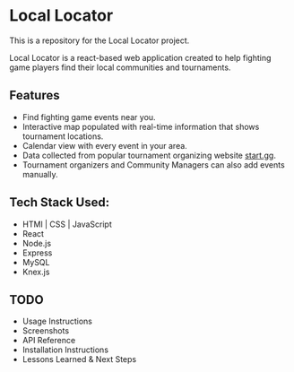 # Local Locator

This is a repository for the Local Locator project.

Local Locator is a react-based web application created to help fighting game players find their local communities and tournaments.

## Features

* Find fighting game events near you.
* Interactive map populated with real-time information that shows tournament locations.
* Calendar view with every event in your area.
* Data collected from popular tournament organizing website [start.gg](https://www.start.gg/).
* Tournament organizers and Community Managers can also add events manually.

## Tech Stack Used:

* HTMl | CSS | JavaScript
* React
* Node.js
* Express
* MySQL
* Knex.js

## TODO
* Usage Instructions
* Screenshots
* API Reference
* Installation Instructions
* Lessons Learned & Next Steps